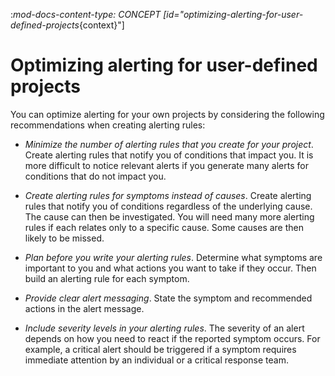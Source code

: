 :_mod-docs-content-type: CONCEPT
[id="optimizing-alerting-for-user-defined-projects_{context}"]
# Optimizing alerting for user-defined projects

You can optimize alerting for your own projects by considering the following recommendations when creating alerting rules:

* *Minimize the number of alerting rules that you create for your project*. Create alerting rules that notify you of conditions that impact you. It is more difficult to notice relevant alerts if you generate many alerts for conditions that do not impact you.

* *Create alerting rules for symptoms instead of causes*. Create alerting rules that notify you of conditions regardless of the underlying cause. The cause can then be investigated. You will need many more alerting rules if each relates only to a specific cause. Some causes are then likely to be missed.

* *Plan before you write your alerting rules*. Determine what symptoms are important to you and what actions you want to take if they occur. Then build an alerting rule for each symptom.

* *Provide clear alert messaging*. State the symptom and recommended actions in the alert message.

* *Include severity levels in your alerting rules*. The severity of an alert depends on how you need to react if the reported symptom occurs. For example, a critical alert should be triggered if a symptom requires immediate attention by an individual or a critical response team.
